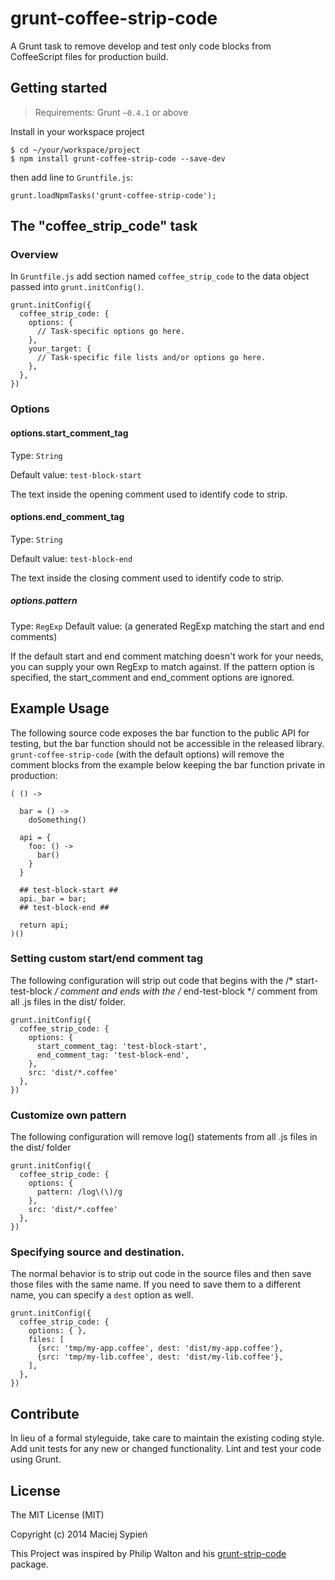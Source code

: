 # grunt-coffee-strip-code

A Grunt task to remove develop and test only code blocks from CoffeeScript files for production build.

## Getting started

> Requirements: Grunt `~0.4.1` or above

Install in your workspace project

    $ cd ~/your/workspace/project
    $ npm install grunt-coffee-strip-code --save-dev

then add line to `Gruntfile.js`:

    grunt.loadNpmTasks('grunt-coffee-strip-code');


## The "coffee_strip_code" task

### Overview

In `Gruntfile.js` add section named `coffee_strip_code` to the data object passed into `grunt.initConfig()`.


    grunt.initConfig({
      coffee_strip_code: {
        options: {
          // Task-specific options go here.
        },
        your_target: {
          // Task-specific file lists and/or options go here.
        },
      },
    })

### Options

#### options.start_comment_tag
Type: `String`

Default value: `test-block-start`

The text inside the opening comment used to identify code to strip.

#### options.end_comment_tag
Type: `String`

Default value: `test-block-end`

The text inside the closing comment used to identify code to strip.

##### options.pattern
Type: `RegExp`
Default value: (a generated RegExp matching the start and end comments)

If the default start and end comment matching doesn't work for your needs, you can supply your own RegExp to match against. If the pattern option is specified, the start_comment and end_comment options are ignored.

## Example Usage
The following source code exposes the bar function to the public API for testing, but the bar function should not be accessible in the released library. `grunt-coffee-strip-code` (with the default options) will remove the comment blocks from the example below keeping the bar function private in production:

    ( () ->

      bar = () ->
        doSomething()

      api = {
        foo: () ->
          bar()
        }
      }

      ## test-block-start ##
      api._bar = bar;
      ## test-block-end ##

      return api;
    )()

### Setting custom start/end comment tag
The following configuration will strip out code that begins with the /* start-test-block */ comment and ends with the /* end-test-block */ comment from all .js files in the dist/ folder.

    grunt.initConfig({
      coffee_strip_code: {
        options: {
          start_comment_tag: 'test-block-start',
          end_comment_tag: 'test-block-end',
        },
        src: 'dist/*.coffee'
      },
    })

### Customize own pattern
The following configuration will remove log() statements from all .js files in the dist/ folder

    grunt.initConfig({
      coffee_strip_code: {
        options: {
          pattern: /log\(\)/g
        },
        src: 'dist/*.coffee'
      },
    })

### Specifying source and destination.
The normal behavior is to strip out code in the source files and then save those files with the same name. If you need to save them to a different name, you can specify a `dest` option as well.

    grunt.initConfig({
      coffee_strip_code: {
        options: { },
        files: [
          {src: 'tmp/my-app.coffee', dest: 'dist/my-app.coffee'},
          {src: 'tmp/my-lib.coffee', dest: 'dist/my-lib.coffee'},
        ],
      },
    })

## Contribute
In lieu of a formal styleguide, take care to maintain the existing coding style. Add unit tests for any new or changed functionality. Lint and test your code using Grunt.

## License
The MIT License (MIT)

Copyright (c) 2014 Maciej Sypień

This Project was inspired by Philip Walton and his [grunt-strip-code](https://github.com/nuzzio/grunt-strip-code) package.
